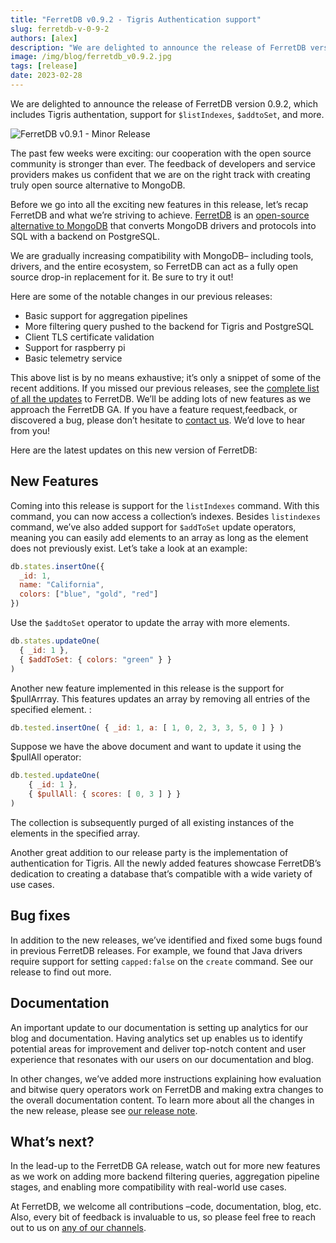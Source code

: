 ```yaml
---
title: "FerretDB v0.9.2 - Tigris Authentication support"
slug: ferretdb-v-0-9-2
authors: [alex]
description: "We are delighted to announce the release of FerretDB version 0.9.2, which includes Tigris authentation, support for `$listIndexes`, `$addtoSet`, and more."
image: /img/blog/ferretdb_v0.9.2.jpg
tags: [release]
date: 2023-02-28
---
```


We are delighted to announce the release of FerretDB version 0.9.2, which includes Tigris authentation, support for `$listIndexes`, `$addtoSet`, and more.

![FerretDB v0.9.1 - Minor Release](/img/blog/ferretdb_v0.9.2.jpg)

<!--truncate-->

The past few weeks were exciting: our cooperation with the open source community is stronger than ever.
The feedback of developers and service providers makes us confident that we are on the right track with creating truly open source alternative to MongoDB.

Before we go into all the exciting new features in this release, let’s recap FerretDB and what we’re striving to achieve.
[FerretDB](https://www.ferretdb.io/) is an [open-source alternative to MongoDB](https://blog.ferretdb.io/5-database-alternatives-mongodb-2023/) that converts MongoDB drivers and protocols into SQL with a backend on PostgreSQL.

We are gradually increasing compatibility with MongoDB– including tools, drivers, and the entire ecosystem, so FerretDB can act as a fully open source drop-in replacement for it.
Be sure to try it out!

Here are some of the notable changes in our previous releases:

* Basic support for aggregation pipelines
* More filtering query pushed to the backend for Tigris and PostgreSQL
* Client TLS certificate validation
* Support for raspberry pi
* Basic telemetry service

This above list is by no means exhaustive; it’s only a snippet of some of the recent additions.
If you missed our previous releases, see the [complete list of all the updates](https://github.com/FerretDB/FerretDB/releases/) to FerretDB.
We’ll be adding lots of new features as we approach the FerretDB GA.
If you have a feature request,feedback, or discovered a bug, please don’t hesitate to [contact us](https://docs.ferretdb.io/#community).
We’d love to hear from you!

Here are the latest updates on this new version of FerretDB:

## New Features

Coming into this release is support for the `listIndexes` command.
With this command, you can now access a collection’s indexes.
Besides `listindexes` command, we’ve also added support for `$addToSet` update operators, meaning you can easily add elements to an array as long as the element does not previously exist.
Let’s take a look at an example:

```js
db.states.insertOne({
  _id: 1,
  name: "California",
  colors: ["blue", "gold", "red"]
})
```

Use the `$addtoSet` operator to update the array with more elements.

```js
db.states.updateOne(
  { _id: 1 },
  { $addToSet: { colors: "green" } }
)
```

Another new feature implemented in this release is the support for $pullArrray.
This features updates an array by removing all entries of the specified element.
:

```js
db.tested.insertOne( { _id: 1, a: [ 1, 0, 2, 3, 3, 5, 0 ] } )
```

Suppose we have the above document and want to update it using the $pullAll operator:

```js
db.tested.updateOne(
    { _id: 1 },
    { $pullAll: { scores: [ 0, 3 ] } }
)
```

The collection is subsequently purged of all existing instances of the elements in the specified array.

Another great addition to our release party is the implementation of authentication for Tigris.
All the newly added features showcase FerretDB’s dedication to creating a database that’s compatible with a wide variety of use cases.

## Bug fixes

In addition to the new releases, we’ve identified and fixed some bugs found in previous FerretDB releases.
For example, we found that Java drivers require support for setting `capped:false` on the `create` command.
See our release to find out more.

## Documentation

An important update to our documentation is setting up analytics for our blog and documentation.
Having analytics set up enables us to identify potential areas for improvement and deliver top-notch content and user experience that resonates with our users on our documentation and blog.

In other changes, we’ve added more instructions explaining how evaluation and bitwise query operators work on FerretDB and making extra changes to the overall documentation content.
To learn more about all the changes in the new release, please see [our release note](https://github.com/FerretDB/FerretDB/releases/tag/v0.9.2).

## What’s next?

In the lead-up to the FerretDB GA release, watch out for more new features as we work on adding more backend filtering queries, aggregation pipeline stages, and enabling more compatibility with real-world use cases.

At FerretDB, we welcome all contributions –code, documentation, blog, etc.
Also, every bit of feedback is invaluable to us, so please feel free to reach out to us on [any of our channels](https://docs.ferretdb.io/#community).

